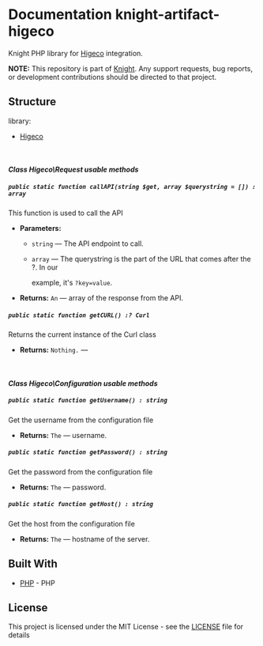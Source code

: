 # Documentation knight-artifact-higeco

Knight PHP library for [Higeco](https://www.higeco.com/) integration.

**NOTE:** This repository is part of [Knight](https://github.com/energia-source/knight). Any
support requests, bug reports, or development contributions should be directed to
that project.

## Structure

library:
- [Higeco](https://github.com/energia-source/knight-artifact-higeco/tree/main/lib)

<br>

#### ***Class Higeco\Request usable methods***

##### `public static function callAPI(string $get, array $querystring = []) : array`

This function is used to call the API

 * **Parameters:**
   * `string` — The API endpoint to call.
   * `array` — The querystring is the part of the URL that comes after the ?. In our

     example, it's `?key=value`.

     <p>
 * **Returns:** `An` — array of the response from the API.

##### `public static function getCURL() :? Curl`

Returns the current instance of the Curl class

 * **Returns:** `Nothing.` — 

<br>

#### ***Class Higeco\Configuration usable methods***

##### `public static function getUsername() : string`

Get the username from the configuration file

 * **Returns:** `The` — username.

##### `public static function getPassword() : string`

Get the password from the configuration file

 * **Returns:** `The` — password.

##### `public static function getHost() : string`

Get the host from the configuration file

 * **Returns:** `The` — hostname of the server.

## Built With

* [PHP](https://www.php.net/) - PHP

## License

This project is licensed under the MIT License - see the [LICENSE](LICENSE) file for details